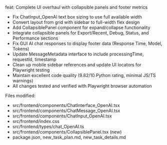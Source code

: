 feat: Complete UI overhaul with collapsible panels and footer metrics

- Fix ChatInput_OpenAI text box sizing to use full available width
- Convert layout from grid with sidebar to full-width flex design
- Add CollapsiblePanel component for expand/collapse functionality
- Integrate collapsible panels for Export/Recent, Debug, Status, and Performance sections
- Fix GUI AI chat responses to display footer data (Response Time, Model, Tokens)
- Update MessageMetadata interface to include processingTime, requestId, timestamp
- Clean up mobile sidebar references and update UI locators for Playwright testing
- Maintain excellent code quality (9.82/10 Python rating, minimal JS/TS warnings)
- All changes tested and verified with Playwright browser automation

Files modified:
- src/frontend/components/ChatInterface_OpenAI.tsx
- src/frontend/components/ChatMessage_OpenAI.tsx  
- src/frontend/components/ChatInput_OpenAI.tsx
- src/frontend/index.css
- src/frontend/types/chat_OpenAI.ts
- src/frontend/components/CollapsiblePanel.tsx (new)
- package.json, new_task_plan.md, new_task_details.md